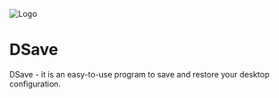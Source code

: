 ![Logo](https://user-images.githubusercontent.com/105108977/167253530-c27bd8c7-b636-43f1-85b6-9efce2d43a97.png)

# DSave
DSave - it is an easy-to-use program to save and restore your desktop configuration.
